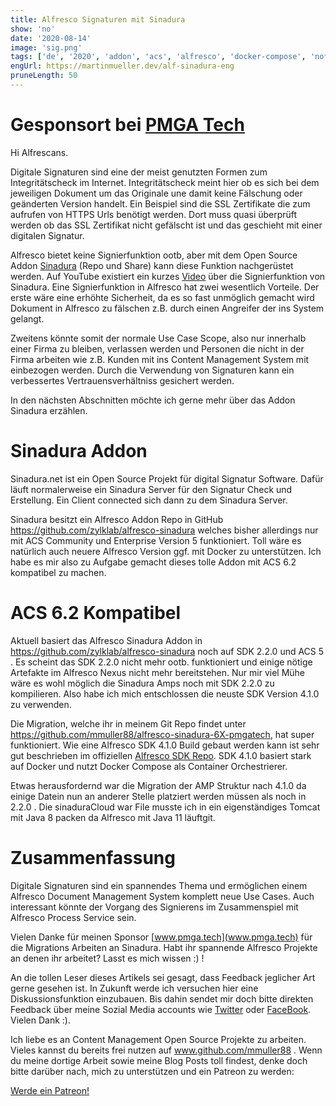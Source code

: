 ```yaml
---
title: Alfresco Signaturen mit Sinadura
show: 'no'
date: '2020-08-14'
image: 'sig.png'
tags: ['de', '2020', 'addon', 'acs', 'alfresco', 'docker-compose', 'nofeed']
engUrl: https://martinmueller.dev/alf-sinadura-eng
pruneLength: 50
---
```

# Gesponsort bei [PMGA Tech](www.pmga.tech)
Hi Alfrescans.

Digitale Signaturen sind eine der meist genutzten Formen zum Integritätscheck im Internet. Integritätscheck meint hier ob es sich bei dem jeweiligen Dokument um das Originale une damit keine Fälschung oder geänderten Version handelt. Ein Beispiel sind die SSL Zertifikate die zum aufrufen von HTTPS Urls benötigt werden. Dort muss quasi überprüft werden ob das SSL Zertifikat nicht gefälscht ist und das geschieht mit einer digitalen Signatur.

Alfresco bietet keine Signierfunktion ootb, aber mit dem Open Source Addon [Sinadura](https://github.com/zylklab/alfresco-sinadura) (Repo und Share) kann diese Funktion nachgerüstet werden. Auf YouTube existiert ein kurzes [Video](https://www.youtube.com/watch?feature=player_embedded&v=MCTpOKZtTgw) über die Signierfunktion von Sinadura. Eine Signierfunktion in Alfresco hat zwei wesentlich Vorteile. Der erste wäre eine erhöhte Sicherheit, da es so fast unmöglich gemacht wird Dokument in Alfresco zu fälschen z.B. durch einen Angreifer der ins System gelangt.

Zweitens könnte somit der normale Use Case Scope, also nur innerhalb einer Firma zu bleiben, verlassen werden und Personen die nicht in der Firma arbeiten wie z.B. Kunden mit ins Content Management System mit einbezogen werden. Durch die Verwendung von Signaturen kann ein verbessertes Vertrauensverhältniss gesichert werden.

In den nächsten Abschnitten möchte ich gerne mehr über das Addon Sinadura erzählen.

# Sinadura Addon
Sinadura.net ist ein Open Source Projekt für digital Signatur Software. Dafür läuft normalerweise ein Sinadura Server für den Signatur Check und Erstellung. Ein Client connected sich dann zu dem Sinadura Server.

Sinadura besitzt ein Alfresco Addon Repo in GitHub https://github.com/zylklab/alfresco-sinadura welches bisher allerdings nur mit ACS Community und Enterprise Version 5 funktioniert. Toll wäre es natürlich auch neuere Alfresco Version ggf. mit Docker zu unterstützen. Ich habe es mir also zu Aufgabe gemacht dieses tolle Addon mit ACS 6.2 kompatibel zu machen.

# ACS 6.2 Kompatibel
Aktuell basiert das Alfresco Sinadura Addon in https://github.com/zylklab/alfresco-sinadura noch auf SDK 2.2.0 und ACS 5 . Es scheint das SDK 2.2.0 nicht mehr ootb. funktioniert und einige nötige Artefakte im Alfresco Nexus nicht mehr bereitstehen. Nur mir viel Mühe wäre es wohl möglich die Sinadura Amps noch mit SDK 2.2.0 zu kompilieren. Also habe ich mich entschlossen die neuste SDK Version 4.1.0 zu verwenden.

Die Migration, welche ihr in meinem Git Repo findet unter https://github.com/mmuller88/alfresco-sinadura-6X-pmgatech, hat super funktioniert. Wie eine Alfresco SDK 4.1.0 Build gebaut werden kann ist sehr gut beschrieben im offiziellen [Alfresco SDK Repo](https://github.com/Alfresco/alfresco-sdk). SDK 4.1.0 basiert stark auf Docker und nutzt Docker Compose als Container Orchestrierer.

Etwas herausfordernd war die Migration der AMP Struktur nach 4.1.0 da einige Datein nun an anderer Stelle platziert werden müssen als noch in 2.2.0 . Die sinaduraCloud war File musste ich in ein eigenständiges Tomcat mit Java 8 packen da Alfresco mit Java 11 läuftgit.

# Zusammenfassung
Digitale Signaturen sind ein spannendes Thema und ermöglichen einem Alfresco Document Management System komplett neue Use Cases. Auch interessant könnte der Vorgang des Signierens im Zusammenspiel mit Alfresco Process Service sein.

Vielen Danke für meinen Sponsor [www.pmga.tech](www.pmga.tech) für die Migrations Arbeiten an Sinadura. Habt ihr spannende Alfresco Projekte an denen ihr arbeitet? Lasst es mich wissen :) !

An die tollen Leser dieses Artikels sei gesagt, dass Feedback jeglicher Art gerne gesehen ist. In Zukunft werde ich versuchen hier eine Diskussionsfunktion einzubauen. Bis dahin sendet mir doch bitte direkten Feedback über meine Sozial Media accounts wie [Twitter](https://twitter.com/MartinMueller_) oder [FaceBook](https://www.facebook.com/martin.muller.10485). Vielen Dank :).

Ich liebe es an Content Management Open Source Projekte zu arbeiten. Vieles kannst du bereits frei nutzen auf www.github.com/mmuller88 . Wenn du meine dortige Arbeit sowie meine Blog Posts toll findest, denke doch bitte darüber nach, mich zu unterstützen und ein Patreon zu werden:

<a href="https://www.patreon.com/bePatron?u=29010217" data-patreon-widget-type="become-patron-button">Werde ein Patreon!</a><script async src="https://c6.patreon.com/becomePatronButton.bundle.js"></script>